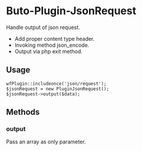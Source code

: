 # Buto-Plugin-JsonRequest

<p>Handle output of json request.</p>
<ul>
<li>Add proper content type header.</li>
<li>Invoking method json_encode.</li>
<li>Output via php exit method.</li>
</ul>

<a name="key_0"></a>

## Usage

<pre><code>wfPlugin::includeonce('json/request');
$jsonRequest = new PluginJsonRequest();
$jsonRequest-&gt;output($data);</code></pre>

<a name="key_1"></a>

## Methods



<a name="key_1_0"></a>

### output

<p>Pass an array as only parameter.</p>

